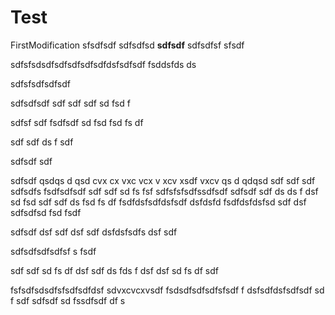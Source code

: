 # Test

FirstModification
sfsdfsdf
sdfsdfsd
**sdfsdf**
sdfsdfsf
sfsdf

sdfsfsdsdfsdfsdfsdfsdfdsfsdfsdf
fsddsfds
ds


sdfsfsdfsdfsdf


sdfsdfsdf
sdf
sdf
sdf
sd
fsd
f

sdfsf
sdf
fsdfsdf
sd
fsd
fsd
fs
df



sdf
sdf
ds
f
sdf


sdfsdf
sdf

sdfsdf
qsdqs
d
qsd
cvx
cx
vxc
vcx
v
xcv
xsdf
vxcv
qs
d
qdqsd
sdf
sdf
sdf
sdfsdfs
fsdfsdfsdf
sdf
sdf
sd
fs
fsf
sdfsfsfsdfssdfsdf
sdfsdf
sdf
ds
ds
f
dsf
sd
fsd
sdf
sdf
ds
fsd
fs
df
fsdfdsfsdfdsfsdf
dsfdsfd
fsdfdsfdsfsd
sdf
dsf
sdfsdfsd
fsd
fsdf



sdfsdf
dsf
sdf
dsf
sdf
dsfdsfsdfs
dsf
sdf

sdfsdfsdfsdfsf
s
fsdf




sdf
sdf
sd
fs
df
dsf
sdf
ds
fds
f
dsf
dsf
sd
fs
df
sdf

fsfsdfsdsdfsfsdfsdfdsf
sdvxcvcxvsdf
fsdsdfsdfsdfsfsdf
f
dsfsdfdsfsdfsdf
sd
f
sdf
sdfsdf
sd
fssdfsdf
df
s


